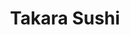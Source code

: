 ---
layout: place
title: Takara Sushi
permalink: /oregon/portland/takara-sushi.html
stateAbbr: OR
stateName: Oregon
cityName: Portland
seo:
  type: restaurant
  links: null
place_id: ChIJgS4FZgCnlVQRqc6KG8XtQaE
photos:
  - name: >-
      places/ChIJgS4FZgCnlVQRqc6KG8XtQaE/photos/AeeoHcLYHmnXdoTSTxSv-eH32KXTmsnCD7fOovEfCpOXBc7zX4kIsQGH4v77k_80cWV31dnloHH-JmH11X14zcZ_pAaRqGjA02_t48zHY8hsWkURxx_DOAFDeDeRL7pLlV8bRBWXUMRPsVQf3DEKiV-YydCKQcZSkICFJaUWERvMksO9Odpx9NGo5uTN2kfZpF2_rmdHGswkp9Ws9ujVMQOlHWH-MZaNZjvrsrumVrPhZq7kYuaE02N7uANGrZqrRPDhhCvopwJ6taE1oYWlCH9q7qU7bChWzYp7gthPDYhpIDDp9AmMdYC6pWUPtVkbzkkztZafFFbLAMHOpbt8ETa0D5pMyI2t0Kb2BOYpUETNiIjKi-AuspV5a56FEpllHlb2-k_aCFA7h-O665m1j1MIdn2M_HtVOzFqdDRTAz3Ck8m4xw
    widthPx: 4000
    heightPx: 3000
    authorAttributions:
      - displayName: Brian K
        uri: https://maps.google.com/maps/contrib/104774727500009551816
        photoUri: >-
          https://lh3.googleusercontent.com/a-/ALV-UjXbYBxT_L0Xz3kv0q_gRvldf4vz1Kn5Ibp6RBzIObswNWmG1ruD=s100-p-k-no-mo
    flagContentUri: >-
      https://www.google.com/local/imagery/report/?cb_client=maps_api_places.places_api&image_key=!1e10!2sCIHM0ogKEICAgIDT8-nANw&hl=en-US
    googleMapsUri: >-
      https://www.google.com/maps/place//data=!3m4!1e2!3m2!1sCIHM0ogKEICAgIDT8-nANw!2e10!4m2!3m1!1s0x5495a70066052e81:0xa141edc51b8acea9
  - name: >-
      places/ChIJgS4FZgCnlVQRqc6KG8XtQaE/photos/AeeoHcKDVhGLCkSANMzAsjRc5EL9TP0t8rnpj5MEh8re15QJNzquMY9dGpXVjk3arpOVfQXsw1S5Xw7kkOCfqzb4E3BQJGwVF3HsASadeti72mzWNPi3jJSTTCMOAu-LTHwXxoaJwWF342m1o5sq9utPeypHruDJoqUk5-6W-H6Y9mhAZC5DmqIOeNJbJQBuOq3hjKsPC6Abu4nygqtchmMeyR9OhMCGo--cWwRPGnsTawN-o8YnPnixDzewtUwseqfGsl3bca_QhELTPTWOpQXmCUj9poMoTodcUY1tHX9or0E388dZ3s7GB4t5hi4rdumrDNSfzHqTrfUgbGzMdlTHxeMXGw799WqcUcsuK7c_pECjHNJhJhEF_kbwAB6hIEqP9GjNhwEtcl-wluA3fpMpCHjjlDAAO859zmI6jGuDAELAk53W
    widthPx: 2136
    heightPx: 1201
    authorAttributions:
      - displayName: Loan Nguyen
        uri: https://maps.google.com/maps/contrib/112914142696415696534
        photoUri: >-
          https://lh3.googleusercontent.com/a-/ALV-UjW2TVfQqurHd1VY_sUvyO4w7xGJBKiotMtfu3ZH1A7QSP8aWw=s100-p-k-no-mo
    flagContentUri: >-
      https://www.google.com/local/imagery/report/?cb_client=maps_api_places.places_api&image_key=!1e10!2sCIHM0ogKEICAgIDryIm7qwE&hl=en-US
    googleMapsUri: >-
      https://www.google.com/maps/place//data=!3m4!1e2!3m2!1sCIHM0ogKEICAgIDryIm7qwE!2e10!4m2!3m1!1s0x5495a70066052e81:0xa141edc51b8acea9
  - name: >-
      places/ChIJgS4FZgCnlVQRqc6KG8XtQaE/photos/AeeoHcKL7SBe2EHUXGqm--JUkMGIrurrG3eQ4eIwdkL658iusq-VV3zP7VrMN4rwZy6b6OpvaEE-2_BtD2oSaQC1MEnLYkApHg4sfRgCWsqPKrWFMK__NJSz6Hk_YsdgQSexCklqDNOPEUCVACtgFMDuoHHXdjLf08hh3KV3qG4rhUZBIY-TBZ5gEgdqTm2HStDLk-Ef3RY5BKxPx0A0tMo4olCunW4UcIIIUpD64GMmIEaj_q0tGwxQZfsEeNqlikjY4VmU2qvRBUDmuSCD0PN1_iNMjnJ9Budaiip12en3opuEaA
    widthPx: 4032
    heightPx: 3024
    authorAttributions:
      - displayName: Takara Sushi
        uri: https://maps.google.com/maps/contrib/107530175558690427574
        photoUri: >-
          https://lh3.googleusercontent.com/a/ACg8ocJGICYP-2XrX7wH_mh4nCrU8e616XK-9uEYNHXwh0IPWuCZ4w=s100-p-k-no-mo
    flagContentUri: >-
      https://www.google.com/local/imagery/report/?cb_client=maps_api_places.places_api&image_key=!1e10!2sAF1QipMqbfUjhYz86lS0AsaBvL-C9DhLgGXRYuQPaQdb&hl=en-US
    googleMapsUri: >-
      https://www.google.com/maps/place//data=!3m4!1e2!3m2!1sAF1QipMqbfUjhYz86lS0AsaBvL-C9DhLgGXRYuQPaQdb!2e10!4m2!3m1!1s0x5495a70066052e81:0xa141edc51b8acea9
  - name: >-
      places/ChIJgS4FZgCnlVQRqc6KG8XtQaE/photos/AeeoHcKWjydM7L1IyNo2Jb6veuK4zeMsAXhg6fNozjeAMxR8Ms4Q06UfgQS3Ny6yrqP3hqd40rF2H-i6R8QuQws-VWp2mAKrbwdb3sOb8Pp-KfnD2exhZVhvi78J1ubDcODJrmc9cyFohvlfDbnuwOdU00bU-Tf1pPhC9sFULCWhS6R4EB4AxwKbw3-PjurEoTgrZDdoFSsKFXs3BHqOCzT5OvpzARrmv7eFJhFKoIqQvoOWXd5TK1YPtLkKAmvR-wIP61jfdj0w0dC6naOD2ZHPGM6MJOnzyTyTI0Svz58R5kzyXby8Atu8dNBB46OCp2Y6uzhRARdZhfMRIX5bpHJlaSi9T2IaEAyKJKKXoyFy0JOmj9oQxCIo3fLWbiX40gXjfBG4W-RrfzGELN0650hkaXZf30Vi0gLVVfWm0eShfiEC_g
    widthPx: 4800
    heightPx: 3600
    authorAttributions:
      - displayName: Thoa Thai
        uri: https://maps.google.com/maps/contrib/102648873551798380213
        photoUri: >-
          https://lh3.googleusercontent.com/a/ACg8ocKnPN7T2VdEYuvAb4o8ggmdg1f-gSo-wO-FMnSXQEWCL_YiNA=s100-p-k-no-mo
    flagContentUri: >-
      https://www.google.com/local/imagery/report/?cb_client=maps_api_places.places_api&image_key=!1e10!2sCIHM0ogKEICAgICH0uPASg&hl=en-US
    googleMapsUri: >-
      https://www.google.com/maps/place//data=!3m4!1e2!3m2!1sCIHM0ogKEICAgICH0uPASg!2e10!4m2!3m1!1s0x5495a70066052e81:0xa141edc51b8acea9
  - name: >-
      places/ChIJgS4FZgCnlVQRqc6KG8XtQaE/photos/AeeoHcJR6QEtJ6DRhBzqb-nkHJJyXte9GMYvn-RNbvCv-gD138s7jPjbHvpwa5ME4_SBlYgS8ssY4rq0pVTwkfMFuAxsRke0itEqCtdBD7oNV05WSM3scBccYW7N3i2gRFVAHkg-jKQ_xBZfLu8T-L1jY887sIFcaqu7VtEVPE9Nw4P34zS5c-celYAsa-glIoaIuFIrDC6xatJG1747glssMYVNtKvaXk-EgJpLBbhNAlgWgmPwltliNf1xAwja6QhOWVNQnfgEYs5q08StI_2cacf_5oLmGLf0uSBr6ivAScUk6nG0VoFm1aktUQaxIWQSmGTkN25TQOoLTPAIxCKJiiKDGAHq5fZUs5V0ypvyQAonTt6-Bc8Z5u6Xolxr7IFj9jK-8gk-Ib7dE8ZvYDqRNawH88FF8dmVGKrEyC8Ufp4tlA
    widthPx: 4032
    heightPx: 3024
    authorAttributions:
      - displayName: Ting Zhang
        uri: https://maps.google.com/maps/contrib/107122862472288522389
        photoUri: >-
          https://lh3.googleusercontent.com/a/ACg8ocLbT2IGpLIP7faxPxq8YI50bYkoCLywBfA5W91vZTh3e11Mbg=s100-p-k-no-mo
    flagContentUri: >-
      https://www.google.com/local/imagery/report/?cb_client=maps_api_places.places_api&image_key=!1e10!2sCIHM0ogKEICAgICbjqXFfg&hl=en-US
    googleMapsUri: >-
      https://www.google.com/maps/place//data=!3m4!1e2!3m2!1sCIHM0ogKEICAgICbjqXFfg!2e10!4m2!3m1!1s0x5495a70066052e81:0xa141edc51b8acea9
  - name: >-
      places/ChIJgS4FZgCnlVQRqc6KG8XtQaE/photos/AeeoHcJ5CaWJvPKGCbSqEK6HKCODzcV5hFRyUmVOBHUzQ_GaCFqZ_zKIw36zaL1Jf8YkX693xTgAr5LrBHLiiZDt2hrua1HcR4gctajKQPV1Pfj_3BXynFe24lr4Y1PWao6iKWoOpnoddGkXq46oU6FP7frbsWV2umOTE6gf13LHTdaoPHRCOf4mdRTspb2UT8CAhktGKoepRaOrN2opMB6WQ8C28t31Dk0pLw0FgVdnbFB-AjCISOjhU9nGABmJyEY0QER1NFThMh7P9iiJi9q4ulGbm42j_XtGBvMqX6jxr_gAMm-dRwdmh2mhb6YlvTzvBe9NuhstTqEC86HjGgIDsjgzSVw9JJylFCsoMl7ipzT1KzxVXCQZt_w8USvCCqBht74DqyvviWw236jNw8l4oWZnpqQ3zFyxSNgF51mR8rU
    widthPx: 4000
    heightPx: 2252
    authorAttributions:
      - displayName: Jen
        uri: https://maps.google.com/maps/contrib/115515254470767765756
        photoUri: >-
          https://lh3.googleusercontent.com/a-/ALV-UjV-zDV1RpqrgbmQAL-gKr1qsH74aagGDdmwk60GxxSWal4g8fo=s100-p-k-no-mo
    flagContentUri: >-
      https://www.google.com/local/imagery/report/?cb_client=maps_api_places.places_api&image_key=!1e10!2sCIHM0ogKEICAgMDgsaqCLQ&hl=en-US
    googleMapsUri: >-
      https://www.google.com/maps/place//data=!3m4!1e2!3m2!1sCIHM0ogKEICAgMDgsaqCLQ!2e10!4m2!3m1!1s0x5495a70066052e81:0xa141edc51b8acea9
  - name: >-
      places/ChIJgS4FZgCnlVQRqc6KG8XtQaE/photos/AeeoHcIrlpeDO_UDs2Bh0pBj5CEu5FlwByEO6lhpvw3GA6qlU29tHrXP0fAZ2jdBf6ygVbMX5wmNUHtqMgE0T9yXseieDHinuFYtBek3vsYTVzajVhHQxfTgzbO_WVNWQ2yr-54Q3uukt3Qs4wTlnjWgBk-sBry_YThWyOZKp0zkgsk4miy8Di5ke0yI1zfZlbCwvscHQHxcKm3OjgAuC0VLwmFAh3IhluL0SfSqtBDqHkzgFRTuSLK5oJWzvjTuYDWIKwh3D-e5ASgFpyjiVC3rdTbdkkde6-iFbCLDVFyFGUqNeSY9zCOtQU7Q78A3JkWU_uX0flNgWieqzhHF00SKpFCoF45zmSKwsj6JvYAC6asWXcJtAgLsNhuGKvkQerW2dIg41Nc3kyi-9CttEG9fzp4YSk5jrYoUrO2iIQ8iesRKvHJf
    widthPx: 1024
    heightPx: 576
    authorAttributions:
      - displayName: Loan Nguyen
        uri: https://maps.google.com/maps/contrib/112914142696415696534
        photoUri: >-
          https://lh3.googleusercontent.com/a-/ALV-UjW2TVfQqurHd1VY_sUvyO4w7xGJBKiotMtfu3ZH1A7QSP8aWw=s100-p-k-no-mo
    flagContentUri: >-
      https://www.google.com/local/imagery/report/?cb_client=maps_api_places.places_api&image_key=!1e10!2sCIHM0ogKEICAgIDryInl_gE&hl=en-US
    googleMapsUri: >-
      https://www.google.com/maps/place//data=!3m4!1e2!3m2!1sCIHM0ogKEICAgIDryInl_gE!2e10!4m2!3m1!1s0x5495a70066052e81:0xa141edc51b8acea9
  - name: >-
      places/ChIJgS4FZgCnlVQRqc6KG8XtQaE/photos/AeeoHcKCZCFoCCkdfyZoiPHPSnT1j32OZlBmEiFjk-2voRC-XTl6HB2eX4szmadC1FD4_9VxkL71KAm9wDINJKzJIwLej1WXCGRWTvjCUDxI2KlxPhdQtanhyvU7NYGb4hkP3i49f7glxN77QOJGYf3DFRF__YT-eISVd0a2EcfRBSPU9kBpqdWsZtSK3Fev0Jn16Z-IzNgWCmSp9ef8JpW2kOXba8oRNRaMEc2oFEcJxGfoCJiruw2_N_30NjrkZfoDAZpvj92DHzKWmF9CyiOdUilQffVREkDVoiBHz0BZui4IyfXjfUBrU-MV9ITFh67E8Ny4NX9kA8yPhzokQZ_fU0mtvWs9vG3X4smw4Wwro5uIjWrUd2HkFuc4cKW-xZK7JMVlAy9lGkHafwgHttbGgGlA1HA85s57bwAWQTDX2O2_ag
    widthPx: 4000
    heightPx: 2252
    authorAttributions:
      - displayName: Jen
        uri: https://maps.google.com/maps/contrib/115515254470767765756
        photoUri: >-
          https://lh3.googleusercontent.com/a-/ALV-UjV-zDV1RpqrgbmQAL-gKr1qsH74aagGDdmwk60GxxSWal4g8fo=s100-p-k-no-mo
    flagContentUri: >-
      https://www.google.com/local/imagery/report/?cb_client=maps_api_places.places_api&image_key=!1e10!2sCIHM0ogKEICAgMDgsaqCbQ&hl=en-US
    googleMapsUri: >-
      https://www.google.com/maps/place//data=!3m4!1e2!3m2!1sCIHM0ogKEICAgMDgsaqCbQ!2e10!4m2!3m1!1s0x5495a70066052e81:0xa141edc51b8acea9
  - name: >-
      places/ChIJgS4FZgCnlVQRqc6KG8XtQaE/photos/AeeoHcJGAcNsePZxIiqgWYvhO1h9JEX_VZLk9Qt_n25Myl_eDhnf1Z2m1zDzx1ivhvPn5HeO9XE05dn1lBaH9KHHP0Nq6ZggW3oHM0D6qoc6LmCzcpmZn-SUBKFtyBI4Dsj8UtY8KqIKmb2EJUekBv_CnQcPPzNWaUxRmJuf7GuQkpVXfvakFXrPUN91G0mSMc2p4sxG5j2xy3UwY03n8lkfFGcbMLEF--1xZ6X1qrxRuIWaXkWvk396_nCY9TT8iMi9ZbT5JDy0pwPBtZvnpvGd4uqYJ1bQChGsHIQ6SBTR0FA9-IGH9faYvmeQeUT4cm8gHI6Gnbc_ZLRwFGaxm664l03x2Gm5rh8Rr5AVf3O4O9W9cTbETb0hb2ERMuaviOrMleqFcgBPebUDeyQ665ckq_s0BcaX3Y4DHRNjY1uO4na5RvkI84eUKoO74Gm4og
    widthPx: 3000
    heightPx: 4000
    authorAttributions:
      - displayName: Tim Winder
        uri: https://maps.google.com/maps/contrib/105110203216682871632
        photoUri: >-
          https://lh3.googleusercontent.com/a-/ALV-UjUDmPFRY7SsgHOWpDcClSfc8i0Jaf1UzburNtcA86F9IDLV7uwMWg=s100-p-k-no-mo
    flagContentUri: >-
      https://www.google.com/local/imagery/report/?cb_client=maps_api_places.places_api&image_key=!1e10!2sCIABIhAGbyfQlDrktmezVjgAARBM&hl=en-US
    googleMapsUri: >-
      https://www.google.com/maps/place//data=!3m4!1e2!3m2!1sCIABIhAGbyfQlDrktmezVjgAARBM!2e10!4m2!3m1!1s0x5495a70066052e81:0xa141edc51b8acea9
  - name: >-
      places/ChIJgS4FZgCnlVQRqc6KG8XtQaE/photos/AeeoHcKSJPapjP1ZJ1AuWvblSUsDZbZqJAm2U8nmKP1TVixet1dnrsW7OmHD73GIN24-Su8385CNIMKM52xq1Iar7zlJ3t9SmQekIK-LU5RbNWT3WgQxoyqQpxhWfs3rxDm0PzKTZLxvFt6xnRKOe53W2AyGVBOhC3jDWoxd3U-_tsDkd9-h945dYhaixXSFOo7VfBE4bpBmSaado9uaofxrMmR8RcQeegPUktIy-fdLNYsufqW7sQHleh9HyEBn40Aq9lk5iBHuGAnEZy46aVAWgfiDj3i-zloKSA2fKxvmHvKJSA
    widthPx: 4032
    heightPx: 3024
    authorAttributions:
      - displayName: Takara Sushi
        uri: https://maps.google.com/maps/contrib/107530175558690427574
        photoUri: >-
          https://lh3.googleusercontent.com/a/ACg8ocJGICYP-2XrX7wH_mh4nCrU8e616XK-9uEYNHXwh0IPWuCZ4w=s100-p-k-no-mo
    flagContentUri: >-
      https://www.google.com/local/imagery/report/?cb_client=maps_api_places.places_api&image_key=!1e10!2sAF1QipMRh96slqgD1nZNoxd6oRmt6bPIp81wUe6sK831&hl=en-US
    googleMapsUri: >-
      https://www.google.com/maps/place//data=!3m4!1e2!3m2!1sAF1QipMRh96slqgD1nZNoxd6oRmt6bPIp81wUe6sK831!2e10!4m2!3m1!1s0x5495a70066052e81:0xa141edc51b8acea9
address: 1264 NW Naito Pkwy, Portland, OR 97209, USA
street: 1264 NW Naito Pkwy
city: Portland
state: OR
zip: '97209'
country: USA
neighborhood: Northwest Portland
latitude: '45.532376'
longitude: '-122.678666'
accessibility_options:
  wheelchairAccessibleEntrance: true
business_status: OPERATIONAL
name: Takara Sushi
google_maps_links:
  directionsUri: >-
    https://www.google.com/maps/dir//''/data=!4m7!4m6!1m1!4e2!1m2!1m1!1s0x5495a70066052e81:0xa141edc51b8acea9!3e0
  placeUri: https://maps.google.com/?cid=11619829944419012265
  writeAReviewUri: >-
    https://www.google.com/maps/place//data=!4m3!3m2!1s0x5495a70066052e81:0xa141edc51b8acea9!12e1
  reviewsUri: >-
    https://www.google.com/maps/place//data=!4m4!3m3!1s0x5495a70066052e81:0xa141edc51b8acea9!9m1!1b1
  photosUri: >-
    https://www.google.com/maps/place//data=!4m3!3m2!1s0x5495a70066052e81:0xa141edc51b8acea9!10e5
primary_type: Japanese Restaurant
opening_hours:
  regular: null
  current: null
secondary_opening_hours:
  regular:
    weekdayDescriptions: null
    type: null
  current:
    weekdayDescriptions: null
    type: null
phone: null
price_level: null
price_range: null
rating: null
rating_count: 0
website: null
description: >-
  Discover Takara Sushi in Portland, Oregon$$$Nestled in the heart of Portland,
  Oregon, Takara Sushi stands out as a premier spot for fresh sushi and Japanese
  cuisine, offering a welcoming casual atmosphere for locals and visitors alike.
  This sushi restaurant delights with its array of vegetarian options and
  inventive house rolls, making it a go-to choice for anyone craving authentic
  flavors in a relaxed setting. Patrons can enjoy a variety of signature dishes
  that highlight the best of Japanese fare, from meticulously prepared maki to
  other creative offerings that cater to diverse tastes. Whether you're
  exploring sushi places near me or seeking top-rated options in the area,
  Takara Sushi combines quality ingredients with a cozy vibe that enhances every
  meal. Its accessibility features, like wheelchair-friendly entrances, ensure
  that everyone can savor the experience without hassle.
generative_summary: >-
  Discover Takara Sushi in Portland, Oregon$$$Nestled in the heart of Portland,
  Oregon, Takara Sushi stands out as a premier spot for fresh sushi and Japanese
  cuisine, offering a welcoming casual atmosphere for locals and visitors alike.
  This sushi restaurant delights with its array of vegetarian options and
  inventive house rolls, making it a go-to choice for anyone craving authentic
  flavors in a relaxed setting. Patrons can enjoy a variety of signature dishes
  that highlight the best of Japanese fare, from meticulously prepared maki to
  other creative offerings that cater to diverse tastes. Whether you're
  exploring sushi places near me or seeking top-rated options in the area,
  Takara Sushi combines quality ingredients with a cozy vibe that enhances every
  meal. Its accessibility features, like wheelchair-friendly entrances, ensure
  that everyone can savor the experience without hassle.
generative_disclosure: Summarized by AI using the Grok-3-Mini model.
reviews: null
review_summary: >-
  What Visitors Are Saying About the Food and Service$$$Folks who stop by this
  Japanese spot often rave about the delicious and fresh sushi rolls, praising
  specific favorites that bring a burst of flavor to the table. Many highlight
  the great selection of sake and how it pairs perfectly with the menu, adding
  to the overall enjoyment of the meal. The atmosphere gets plenty of nods for
  being cozy and inviting, while the staff comes across as friendly and
  attentive, making diners feel right at home. Prices are frequently mentioned
  as reasonable, offering solid value for the quality you get, which keeps
  people coming back for more. If you're on the hunt for the best sushi near me,
  this place delivers a consistently positive vibe that makes it worth checking
  out for a satisfying dining experience.
review_disclosure: Summarized by AI using the Grok-3-Mini model.
parking_options: null
payment_options: null
allow_dogs: null
curbside_pickup: null
delivery: null
dine_in: null
good_for_children: null
good_for_groups: null
good_for_sports: null
live_music: null
menu_for_children: null
outdoor_seating: null
reservable: null
restroom: null
serves_beer: null
serves_breakfast: null
serves_brunch: null
serves_cocktails: null
serves_coffee: null
serves_dinner: null
serves_dessert: null
serves_lunch: null
serves_vegetarian_food: null
serves_wine: null
takeout: null
update_category: pro
places_description: null

---